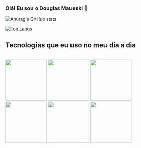 ### Olá! Eu sou o Douglas Maueski 👋

![Anurag's GitHub stats](https://github-readme-stats.vercel.app/api?username=anuraghazra&count_private=true)


[![Top Langs](https://github-readme-stats.vercel.app/api/top-langs/?username=anuraghazra&layout=compact)](https://github.com/anuraghazra/github-readme-stats)

## Tecnologias que eu uso no meu dia a dia
<div style="display: inline_block"><br/>
  <img height="130cm" src="https://cdn.jsdelivr.net/gh/devicons/devicon/icons/html5/html5-original-wordmark.svg" />
  <img height="130cm" src="https://cdn.jsdelivr.net/gh/devicons/devicon/icons/css3/css3-original-wordmark.svg" />
  <img height="130cm" src="https://cdn.jsdelivr.net/gh/devicons/devicon/icons/javascript/javascript-original.svg" />
  <img height="130cm" src="https://cdn.jsdelivr.net/gh/devicons/devicon/icons/typescript/typescript-original.svg" />
  <img height="130cm" src="https://cdn.jsdelivr.net/gh/devicons/devicon/icons/nodejs/nodejs-original-wordmark.svg" />
  <img height="130cm" src="https://cdn.jsdelivr.net/gh/devicons/devicon/icons/react/react-original.svg" />                  
</div> 


